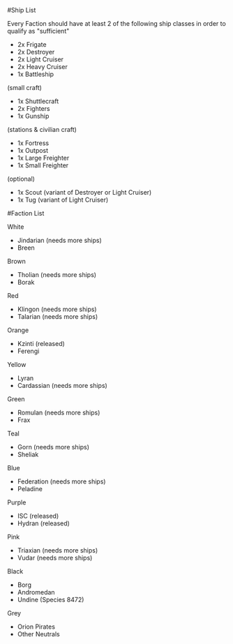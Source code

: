#Ship List

Every Faction should have at least 2 of the following ship classes in order to qualify as "sufficient"
- 2x Frigate
- 2x Destroyer
- 2x Light Cruiser
- 2x Heavy Cruiser
- 1x Battleship

(small craft)
- 1x Shuttlecraft
- 2x Fighters
- 1x Gunship

(stations & civilian craft)
- 1x Fortress
- 1x Outpost
- 1x Large Freighter
- 1x Small Freighter

(optional)
- 1x Scout (variant of Destroyer or Light Cruiser)
- 1x Tug (variant of Light Cruiser)

#Faction List

White
* Jindarian (needs more ships)
* Breen

Brown
* Tholian (needs more ships)
* Borak

Red
* Klingon (needs more ships)
* Talarian (needs more ships)

Orange
* Kzinti (released)
* Ferengi

Yellow
* Lyran
* Cardassian (needs more ships)

Green
* Romulan (needs more ships)
* Frax

Teal
* Gorn (needs more ships)
* Sheliak

Blue
* Federation (needs more ships)
* Peladine

Purple
* ISC (released)
* Hydran (released)

Pink
* Triaxian (needs more ships)
* Vudar (needs more ships)

Black
* Borg
* Andromedan
* Undine (Species 8472)

Grey
* Orion Pirates
* Other Neutrals
